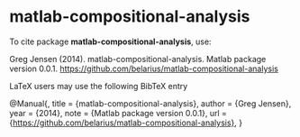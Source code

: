 matlab-compositional-analysis
=============================

To cite package __matlab-compositional-analysis__, use:

Greg Jensen (2014). matlab-compositional-analysis. Matlab package version 0.0.1. https://github.com/belarius/matlab-compositional-analysis

LaTeX users may use the following BibTeX entry

@Manual{, title = {matlab-compositional-analysis}, author = {Greg Jensen}, year = {2014}, note = {Matlab package version 0.0.1}, url = {https://github.com/belarius/matlab-compositional-analysis}, }
